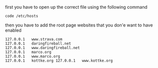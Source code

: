 first you have to open up the correct file using the following command
```
code /etc/hosts
```
then you have to add the root page websites that you don'e want to have enabled

```
127.0.0.1   www.strava.com
127.0.0.1   daringfireball.net
127.0.0.1   www.daringfireball.net
127.0.0.1   marco.org
127.0.0.1   www.marco.org
127.0.0.1   kottke.org 127.0.0.1   www.kottke.org
```

